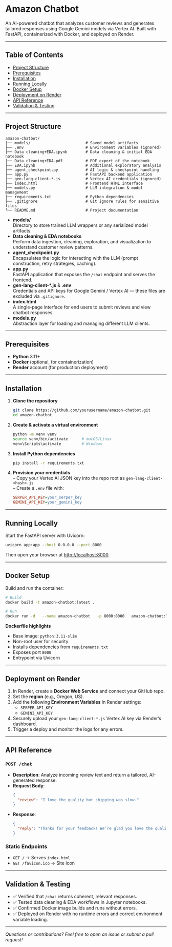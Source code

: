 # Amazon Chatbot

An AI-powered chatbot that analyzes customer reviews and generates tailored responses using Google Gemini models via Vertex AI. Built with FastAPI, containerized with Docker, and deployed on Render.

---

## Table of Contents

- [Project Structure](#project-structure)  
- [Prerequisites](#prerequisites)  
- [Installation](#installation)  
- [Running Locally](#running-locally)  
- [Docker Setup](#docker-setup)  
- [Deployment on Render](#deployment-on-render)  
- [API Reference](#api-reference)  
- [Validation & Testing](#validation--testing)  

---

## Project Structure

```
amazon-chatbot/
├── models/                        # Saved model artifacts
├── .env                           # Environment variables (ignored)
├── Data cleaning+EDA.ipynb        # Data cleaning & initial EDA notebook
├── Data cleaning+EDA.pdf          # PDF export of the notebook
├── EDA.ipynb                      # Additional exploratory analysis
├── agent_checkpoint.py            # AI logic & checkpoint handling
├── app.py                         # FastAPI backend application
├── gen-lang-client-*.js           # Vertex AI credentials (ignored)
├── index.html                     # Frontend HTML interface
├── models.py                      # LLM integration & model management
├── requirements.txt               # Python dependencies
├── .gitignore                     # Git ignore rules for sensitive files
└── README.md                      # Project documentation
```

- **models/**  
  Directory to store trained LLM wrappers or any serialized model artifacts.  
- **Data cleaning & EDA notebooks**  
  Perform data ingestion, cleaning, exploration, and visualization to understand customer review patterns.  
- **agent_checkpoint.py**  
  Encapsulates the logic for interacting with the LLM (prompt construction, retry strategies, caching).  
- **app.py**  
  FastAPI application that exposes the `/chat` endpoint and serves the frontend.  
- **gen-lang-client-*.js** & **.env**  
  Credentials and API keys for Google Gemini / Vertex AI — these files are excluded via `.gitignore`.  
- **index.html**  
  A single-page interface for end users to submit reviews and view chatbot responses.  
- **models.py**  
  Abstraction layer for loading and managing different LLM clients.  

---

## Prerequisites

- **Python** 3.11+  
- **Docker** (optional, for containerization)  
- **Render** account (for production deployment)  

---

## Installation

1. **Clone the repository**  
   ```bash
   git clone https://github.com/yourusername/amazon-chatbot.git
   cd amazon-chatbot
   ```

2. **Create & activate a virtual environment**  
   ```bash
   python -m venv venv
   source venv/bin/activate      # macOS/Linux  
   venv\Scripts\activate         # Windows
   ```

3. **Install Python dependencies**  
   ```bash
   pip install -r requirements.txt
   ```

4. **Provision your credentials**  
   – Copy your Vertex AI JSON key into the repo root as `gen-lang-client-<hash>.js`  
   – Create a `.env` file with:
   ```ini
   SERPER_API_KEY=your_serper_key
   GEMINI_API_KEY=your_gemini_key
   ```

---

## Running Locally

Start the FastAPI server with Uvicorn:

```bash
uvicorn app:app --host 0.0.0.0 --port 8000
```

Then open your browser at <http://localhost:8000>.

---

## Docker Setup

Build and run the container:

```bash
# Build
docker build -t amazon-chatbot:latest .

# Run
docker run -d   --name amazon-chatbot   -p 8000:8000   amazon-chatbot:latest
```

**Dockerfile highlights**  
- Base image: `python:3.11-slim`  
- Non-root user for security  
- Installs dependencies from `requirements.txt`  
- Exposes port `8000`  
- Entrypoint via Uvicorn  

---

## Deployment on Render

1. In Render, create a **Docker Web Service** and connect your GitHub repo.  
2. Set the **region** (e.g., Oregon, US).  
3. Add the following **Environment Variables** in Render settings:  
   - `SERPER_API_KEY`  
   - `GEMINI_API_KEY`  
4. Securely upload your `gen-lang-client-*.js` Vertex AI key via Render’s dashboard.  
5. Trigger a deploy and monitor the logs for any errors.

---

## API Reference

### `POST /chat`

- **Description**: Analyze incoming review text and return a tailored, AI-generated response.  
- **Request Body**:  
  ```json
  {
    "review": "I love the quality but shipping was slow."
  }
  ```  
- **Response**:  
  ```json
  {
    "reply": "Thanks for your feedback! We’re glad you love the quality and are working to improve our shipping times..."
  }
  ```

### Static Endpoints

- `GET /` → Serves `index.html`  
- `GET /favicon.ico` → Site icon  

---

## Validation & Testing

- ✅ Verified that `/chat` returns coherent, relevant responses.  
- ✅ Tested data cleaning & EDA workflows in Jupyter notebooks.  
- ✅ Confirmed Docker image builds and runs without errors.  
- ✅ Deployed on Render with no runtime errors and correct environment variable loading.  

---

_Questions or contributions? Feel free to open an issue or submit a pull request!_


